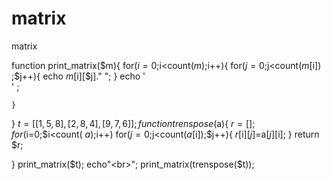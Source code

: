 # matrix
matrix

function print_matrix($m){
    for($i=0;$i<count($m) ;$i++){
        for($j=0;$j<count($m[$i]) ;$j++){
            echo $m[$i][$j]." ";
        }
        echo '<br>' ;

    }
}
$t=[
    [1,5,8],
    [2,8,4],
    [9,7,6]
];
function trenspose($a){
    $r=[];
    for($i=0;$i<count( $a);$i++)
        for($j=0;$j<count($a[$i]);$j++){
            $r[$i][$j]=$a[$j][$i];
        }
        return $r;


}
print_matrix($t);
echo"<br>";
print_matrix(trenspose($t));
